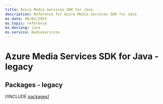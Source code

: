 ```yaml
---
title: Azure Media Services SDK for Java
description: Reference for Azure Media Services SDK for Java
ms.date: 08/01/2025
ms.topic: reference
ms.devlang: java
ms.service: mediaservices
---
```

# Azure Media Services SDK for Java - legacy
## Packages - legacy
[!INCLUDE [packages](media-services-index.md)]